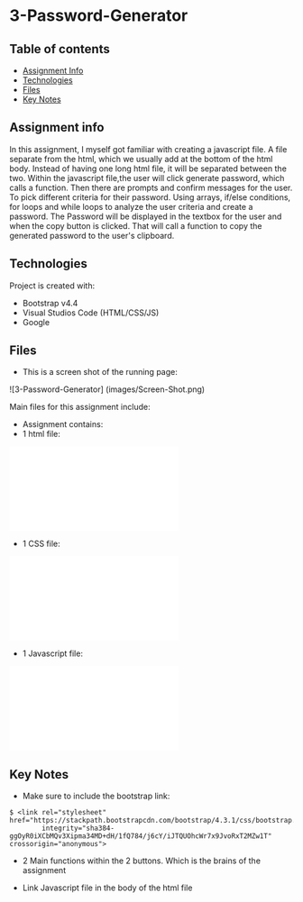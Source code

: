 # 3-Password-Generator

## Table of contents
* [Assignment Info](#assignment-info)
* [Technologies](#technologies)
* [Files](#files)
* [Key Notes](#key-notes)

## Assignment info
In this assignment, I myself got familiar with creating a javascript file. 
A file separate from the html, which we usually add at the bottom of the
html body. Instead of having one long html file, it will be separated between 
the two. Within the javascript file,the user will click generate password, 
which calls a function. Then there are prompts and confirm messages for the 
user. To pick different criteria for their password. Using arrays, if/else 
conditions, for loops and while loops to analyze the user criteria and create 
a password. The Password will be displayed in the textbox for the user and when
the copy button is clicked. That will call a function to copy the generated password
to the user's clipboard.

	
## Technologies
Project is created with:
* Bootstrap v4.4
* Visual Studios Code (HTML/CSS/JS)
* Google
	
## Files
* This is a screen shot of the running page:

 ![3-Password-Generator] (images/Screen-Shot.png)

Main files for this assignment include:

* Assignment contains:
* 1 html file:

 ![3-Password-Generator](password.html) 

* 1 CSS file:

 ![3-Password-Generator](style.css)

* 1 Javascript file:

![3-Password-Generator](script.js)

## Key Notes
* Make sure to include the bootstrap link:

```
$ <link rel="stylesheet" href="https://stackpath.bootstrapcdn.com/bootstrap/4.3.1/css/bootstrap.min.css"
        integrity="sha384-ggOyR0iXCbMQv3Xipma34MD+dH/1fQ784/j6cY/iJTQUOhcWr7x9JvoRxT2MZw1T" crossorigin="anonymous">

```
* 2 Main functions within the 2 buttons. Which is the brains of the assignment

* Link Javascript file in the body of the html file
